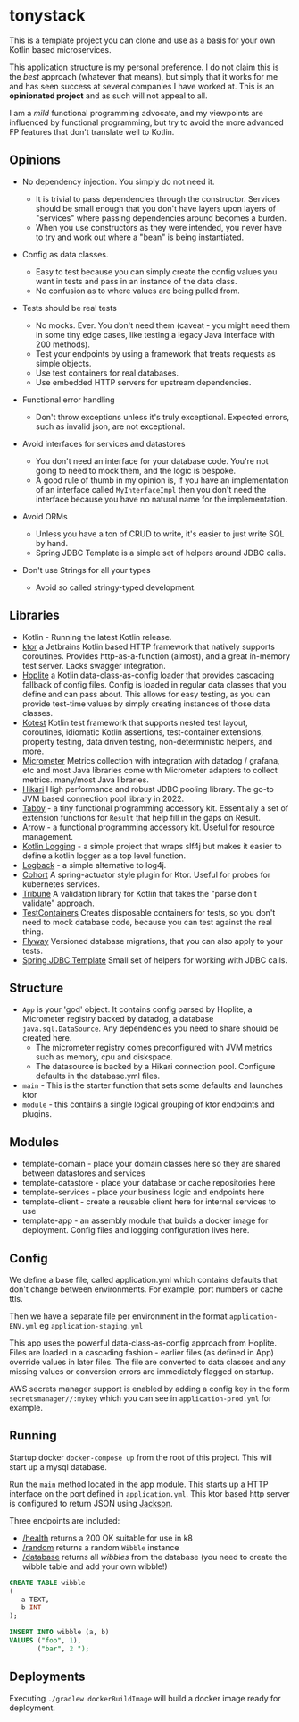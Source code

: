 # tonystack

This is a template project you can clone and use as a basis for your own Kotlin based microservices.

This application structure is my personal preference. I do not claim this is the _best_ approach (whatever
that means), but simply that it works for me and has seen success at several companies I have worked at. This is an
**opinionated project** and as such will not appeal to all.

I am a _mild_ functional programming advocate, and my viewpoints are influenced by functional programming,
but try to avoid the more advanced FP features that don't translate well to Kotlin.

## Opinions

* No dependency injection. You simply do not need it.
   * It is trivial to pass dependencies through the constructor. Services should be small enough that you don't have
     layers upon layers of "services" where passing dependencies around becomes a burden.
   * When you use constructors as they were intended, you never have to try and work out where a "bean" is being
     instantiated.
* Config as data classes.
   * Easy to test because you can simply create the config values you want in tests and pass in an instance of the data
     class.
   * No confusion as to where values are being pulled from.
* Tests should be real tests
   * No mocks. Ever. You don't need them (caveat - you might need them in some tiny edge cases, like testing a legacy
     Java interface with 200 methods).
   * Test your endpoints by using a framework that treats requests as simple objects.
   * Use test containers for real databases.
   * Use embedded HTTP servers for upstream dependencies.
* Functional error handling
   * Don't throw exceptions unless it's truly exceptional. Expected errors, such as invalid json, are not exceptional.
* Avoid interfaces for services and datastores
   * You don't need an interface for your database code. You're not going to need to mock them, and the logic is
     bespoke.
   * A good rule of thumb in my opinion is, if you have an implementation of an interface called `MyInterfaceImpl` then
     you don't need the interface because you have no natural name for the implementation.

* Avoid ORMs
   * Unless you have a ton of CRUD to write, it's easier to just write SQL by hand.
   * Spring JDBC Template is a simple set of helpers around JDBC calls.
* Don't use Strings for all your types
   * Avoid so called stringy-typed development.

## Libraries

* Kotlin - Running the latest Kotlin release.
* [ktor](https://ktor.io/) a Jetbrains Kotlin based HTTP framework that natively supports coroutines. Provides
  http-as-a-function (almost), and a great in-memory test server. Lacks swagger integration.
* [Hoplite](https://github.com/sksamuel/hoplite) a Kotlin data-class-as-config loader that provides cascading
  fallback of config files. Config is loaded in regular data classes that you define and can pass about. This allows for
  easy testing, as you can provide test-time values by simply creating instances of those data classes.
* [Kotest](https://github.com/kotest/kotest) Kotlin test framework that supports nested test layout, coroutines,
  idiomatic Kotlin assertions, test-container extensions, property testing, data driven testing, non-deterministic
  helpers, and more.
* [Micrometer](https://micrometer.io) Metrics collection with integration with datadog / grafana, etc and most Java
  libraries come with Micrometer adapters to collect metrics.
  many/most Java libraries.
* [Hikari](https://github.com/brettwooldridge/HikariCP) High performance and robust JDBC pooling library. The go-to
  JVM based connection pool library in 2022.
* [Tabby](https://github.com/sksamuel/tabby) - a tiny functional programming accessory kit. Essentially a set of
  extension functions for `Result` that help fill in the gaps on Result.
* [Arrow](https://arrow-kt.io/) - a functional programming accessory kit. Useful for resource management.
* [Kotlin Logging](https://github.com/MicroUtils/kotlin-logging) - a simple project that wraps slf4j but makes it easier
  to define a kotlin logger as a top level function.
* [Logback](https://logback.qos.ch/) - a simple alternative to log4j.
* [Cohort](https://github.com/sksamuel/cohort) A spring-actuator style plugin for Ktor. Useful for probes for
  kubernetes services.
* [Tribune](https://github.com/sksamuel/tribune) A validation library for Kotlin that takes the "parse don't
  validate" approach.
* [TestContainers](https://www.testcontainers.org) Creates disposable containers for tests, so you don't need to mock
  database code, because you can test against the real thing.
* [Flyway](https://flywaydb.org/) Versioned database migrations, that you can also apply to your tests.
* [Spring JDBC Template](https://docs.spring.io/spring-framework/docs/current/javadoc-api/index.html?org/springframework/jdbc/core/JdbcTemplate.html)
  Small set of helpers for working with JDBC calls.

## Structure

* `App` is your 'god' object. It contains config parsed by Hoplite, a Micrometer registry backed by datadog, a
  database `java.sql.DataSource`. Any dependencies you need to share should be created here.
   * The micrometer registry comes preconfigured with JVM metrics such as memory, cpu and diskspace.
   * The datasource is backed by a Hikari connection pool. Configure defaults in the database.yml files.
* `main` - This is the starter function that sets some defaults and launches ktor
* `module` - this contains a single logical grouping of ktor endpoints and plugins.

## Modules

* template-domain - place your domain classes here so they are shared between datastores and services
* template-datastore - place your database or cache repositories here
* template-services - place your business logic and endpoints here
* template-client - create a reusable client here for internal services to use
* template-app - an assembly module that builds a docker image for deployment. Config files and logging configuration
  lives here.

## Config

We define a base file, called application.yml which contains defaults that don't change between environments. For
example, port numbers or cache ttls.

Then we have a separate file per environment in the format `application-ENV.yml` eg `application-staging.yml`

This app uses the powerful data-class-as-config approach from Hoplite. Files are loaded in a cascading fashion - earlier
files (as defined in App) override values in later files. The file are converted to data classes and any missing values
or conversion errors are immediately flagged on startup.

AWS secrets manager support is enabled by adding a config key in the form `secretsmanager//:mykey` which you can see
in `application-prod.yml` for example.

## Running

Startup docker `docker-compose up` from the root of this project. This will start up a mysql database.

Run the `main` method located in the app module. This starts up a HTTP interface on the port defined
in `application.yml`. This ktor based http server is configured to return JSON
using [Jackson](https://github.com/FasterXML/jackson).

Three endpoints are included:

* [/health](http://0.0.0.0:10800/health) returns a 200 OK suitable for use in k8
* [/random](http://0.0.0.0:10800/random) returns a random `Wibble` instance
* [/database](http://0.0.0.0:10800/database) returns all _wibbles_ from the database (you need to create the wibble
  table and add your own wibble!)

```sql
CREATE TABLE wibble
(
   a TEXT,
   b INT
);

INSERT INTO wibble (a, b)
VALUES ("foo", 1),
       ("bar", 2 ");
```

## Deployments

Executing `./gradlew dockerBuildImage` will build a docker image ready for deployment.
